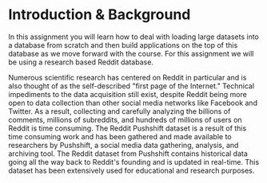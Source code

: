# Introduction & Background

In this assignment you will learn how to deal with loading large datasets into a database from scratch and then build applications on the top of this database as we move forward with the course. For this assignment we will be using a research based Reddit database.

Numerous scientific research has centered on Reddit in particular and is also thought of as the self-described "first page of the Internet." Technical impediments to the data acquisition still exist, despite Reddit being more open to data collection than other social media networks like Facebook and Twitter. As a result, collecting and carefully analyzing the billions of comments, millions of subreddits, and hundreds of millions of users on Reddit is time consuming. The Reddit Pushshift dataset is a result of this time consuming work and has been gathered and made available to researchers by Pushshift, a social media data gathering, analysis, and archiving tool. The Reddit dataset from Pushshift contains historical data going all the way back to Reddit's founding and is updated in real-time. This dataset has been extensively used for educational and research purposes.
